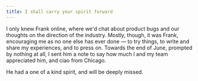```yaml
---
title: I shall carry your spirit forward
---
```

I only knew Frank online, where we'd chat about product bugs and our thoughts on the direction of the industry. Mostly, though, it was Frank, encouraging me as no one else has ever done — to try things, to write and share my experiences, and to press on.  Towards the end of June, prompted by nothing at all, I sent him a note to say how much I and my team appreciated him, and ciao from Chicago.  

He had a one of a kind spirit, and will be deeply missed.
